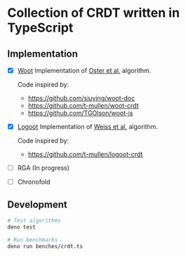 # Collection of CRDT written in TypeScript

## Implementation
-   [x] [Woot](woot/mod.ts)
    Implementation of [Oster et al.](https://hal.inria.fr/inria-00071240/document) algorithm.

    Code inspired by:
    -   https://github.com/siuying/woot-doc
    -   https://github.com/t-mullen/woot-crdt
    -   https://github.com/TGOlson/woot-js

-   [x] [Logoot](logoot/mod.ts)
    Implementation of [Weiss et al.](https://hal.inria.fr/inria-00432368/document) algorithm.

    Code inspired by:
    -   https://github.com/t-mullen/logoot-crdt

-   [ ] RGA (In progress)

-   [ ] Chronofold

## Development
```sh
# Test algorithms
deno test

# Run benchmarks
deno run benches/crdt.ts
```